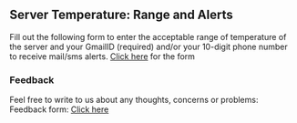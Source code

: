 ## Server Temperature: Range and Alerts

Fill out the following form to enter the acceptable range of temperature of the server and your GmailID (required) and/or your 10-digit phone number to receive mail/sms alerts.
[Click here](https://forms.gle/bsrwrxBj8C72xdPc7) for the form

### Feedback

Feel free to write to us about any thoughts, concerns or problems:
Feedback form: [Click here](https://forms.gle/uGPFk8bGEJAYdCpP9)

